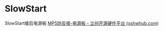 # SlowStart
SlowStart缓启电源板
[MPS防反接-电源板 - 立创开源硬件平台 (oshwhub.com)](https://oshwhub.com/findbin/Power_slowstart)
